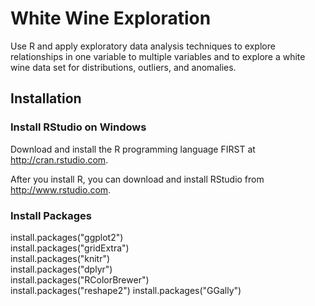 # White Wine Exploration  

Use R and apply exploratory data analysis techniques to explore relationships in one variable to multiple variables and to explore a white wine data set for distributions, outliers, and anomalies.

## Installation

### Install RStudio on Windows

Download and install the R programming language FIRST at http://cran.rstudio.com.

After you install R, you can download and install RStudio from http://www.rstudio.com.

### Install Packages

install.packages("ggplot2")  
install.packages("gridExtra")  
install.packages("knitr")  
install.packages("dplyr")  
install.packages("RColorBrewer")  
install.packages("reshape2") 
install.packages("GGally") 

